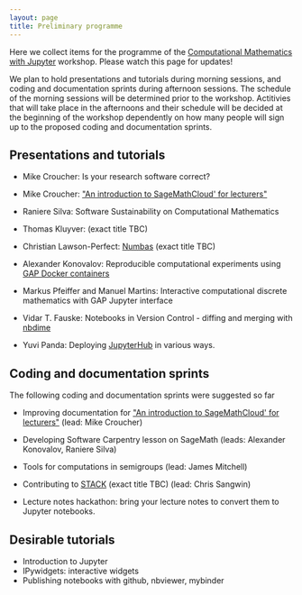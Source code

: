 ```yaml
---
layout: page
title: Preliminary programme
---
```


Here we collect items for the programme of the 
[Computational Mathematics with Jupyter](http://opendreamkit.org/meetings/2017-01-16-ICMS/) workshop.
Please watch this page for updates!

We plan to hold presentations and tutorials during morning sessions, and 
coding and documentation sprints during afternoon sessions. The schedule
of the morning sessions will be determined prior to the workshop. 
Actitivies that will take place in the afternoons and their schedule will 
be decided at the beginning of the workshop dependently on how many people 
will sign up to the proposed coding and documentation sprints.

## Presentations and tutorials

* Mike Croucher: Is your research software correct?

* Mike Croucher: ["An introduction to SageMathCloud' for lecturers"](https://github.com/mikecroucher/SMC_tutorial)

* Raniere Silva: Software Sustainability on Computational Mathematics

* Thomas Kluyver: (exact title TBC)

* Christian Lawson-Perfect: [Numbas](http://www.numbas.org.uk/) (exact title TBC) 

* Alexander Konovalov: Reproducible computational experiments using [GAP Docker containers](https://hub.docker.com/u/gapsystem/)

* Markus Pfeiffer and Manuel Martins: Interactive computational discrete mathematics with GAP Jupyter interface

* Vidar T. Fauske: Notebooks in Version Control - diffing and merging with [nbdime](https://github.com/jupyter/nbdime)

* Yuvi Panda: Deploying [JupyterHub](https://github.com/jupyterhub/jupyterhub) in various ways.

## Coding and documentation sprints

The following coding and documentation sprints were suggested so far

* Improving documentation for ["An introduction to SageMathCloud' for lecturers"](https://github.com/mikecroucher/SMC_tutorial) (lead: Mike Croucher)

* Developing Software Carpentry lesson on SageMath (leads: Alexander Konovalov, Raniere Silva)

* Tools for computations in semigroups (lead: James Mitchell)

* Contributing to [STACK](https://moodle.org/plugins/qtype_stack) (exact title TBC) (lead: Chris Sangwin)

* Lecture notes hackathon: bring your lecture notes to convert them to Jupyter notebooks.



## Desirable tutorials

- Introduction to Jupyter
- IPywidgets: interactive widgets 
- Publishing notebooks with github, nbviewer, mybinder
